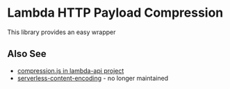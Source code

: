 # Lambda HTTP Payload Compression

This library provides an easy wrapper

## Also See

- [compression.js in lambda-api project](https://github.com/jeremydaly/lambda-api/blob/main/lib/compression.js)
- [serverless-content-encoding](https://github.com/dong-dohai/serverless-content-encoding) - no longer maintained
